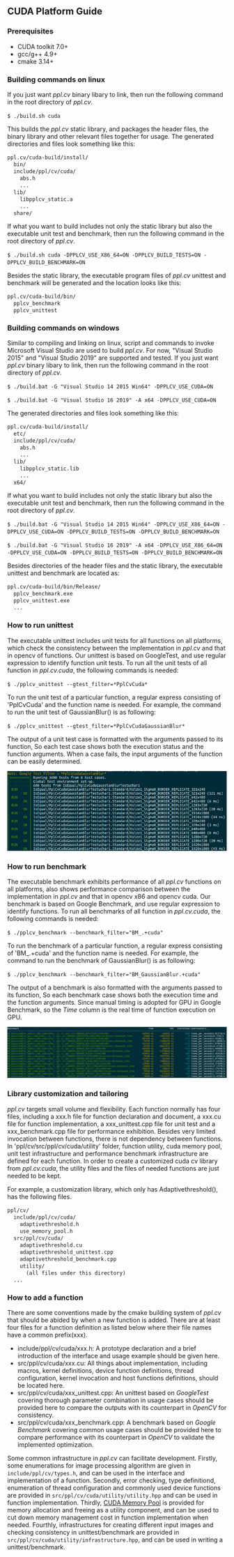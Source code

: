 ## CUDA Platform Guide

### Prerequisites

* CUDA toolkit 7.0+
* gcc/g++ 4.9+
* cmake 3.14+

### Building commands on linux

If you just want *ppl.cv* binary libary to link, then run the following command in the root directory of *ppl.cv*.

`$ ./build.sh cuda`

This builds the *ppl.cv* static library, and packages the header files, the binary library and other relevant files together for usage. The generated directories and files look something like this:

```
ppl.cv/cuda-build/install/
  bin/
  include/ppl/cv/cuda/
    abs.h
    ...
  lib/
    libpplcv_static.a
    ...
  share/
```

If what you want to build includes not only the static library but also the executable unit test and benchmark, then run the following command in the root directory of *ppl.cv*.

`$ ./build.sh cuda -DPPLCV_USE_X86_64=ON -DPPLCV_BUILD_TESTS=ON -DPPLCV_BUILD_BENCHMARK=ON`

Besides the static library, the executable program files of *ppl.cv* unittest and benchmark will be generated and the location looks like this:

```
ppl.cv/cuda-build/bin/
  pplcv_benchmark
  pplcv_unittest
```

### Building commands on windows

Similar to compiling and linking on linux, script and commands to invoke Microsoft Visual Studio are used to build *ppl.cv*. For now, "Visual Studio 2015" and "Visual Studio 2019" are supported and tested. If you just want *ppl.cv* binary libary to link, then run the following command in the root directory of *ppl.cv*.

`$ ./build.bat -G "Visual Studio 14 2015 Win64" -DPPLCV_USE_CUDA=ON`

`$ ./build.bat -G "Visual Studio 16 2019" -A x64 -DPPLCV_USE_CUDA=ON`

The generated directories and files look something like this:

```
ppl.cv/cuda-build/install/
  etc/
  include/ppl/cv/cuda/
    abs.h
    ...
  lib/
    libpplcv_static.lib
    ...
  x64/
```

If what you want to build includes not only the static library but also the executable unit test and benchmark, then run the following command in the root directory of *ppl.cv*.

`$ ./build.bat -G "Visual Studio 14 2015 Win64" -DPPLCV_USE_X86_64=ON -DPPLCV_USE_CUDA=ON -DPPLCV_BUILD_TESTS=ON -DPPLCV_BUILD_BENCHMARK=ON`

`$ ./build.bat -G "Visual Studio 16 2019" -A x64 -DPPLCV_USE_X86_64=ON -DPPLCV_USE_CUDA=ON -DPPLCV_BUILD_TESTS=ON -DPPLCV_BUILD_BENCHMARK=ON`

Besides directories of the header files and the static library, the executable unittest and benchmark are located as:

```
ppl.cv/cuda-build/bin/Release/
  pplcv_benchmark.exe
  pplcv_unittest.exe
  ...
```

### How to run unittest

The executable unittest includes unit tests for all functions on all platforms, which check the consistency between the implementation in *ppl.cv* and that in opencv of functions. Our unittest is based on GoogleTest, and use regular expression to identify function unit tests. To run all the unit tests of all function in *ppl.cv.cuda*, the following commands is needed:

`$ ./pplcv_unittest --gtest_filter=*PplCvCuda*`

To run the unit test of a particular function, a regular express consisting of 'PplCvCuda' and the function name is needed. For example, the command to run the unit test of GaussianBlur() is as following:

`$ ./pplcv_unittest --gtest_filter=*PplCvCudaGaussianBlur*`

The output of a unit test case is formatted with the arguments passed to its function, So each test case shows both the execution status and the function arguments. When a case fails, the input arguments of the function can be easily determined.

![Output snippet of GaussianBlur unittest](./gaussianblur_unittest.png)

### How to run benchmark

The executable benchmark exhibits performance of all *ppl.cv* functions on all platforms, also shows performance comparison between the implementation in *ppl.cv* and that in opencv x86 and opencv cuda. Our benchmark is based on Google Benchmark, and use regular expression to identify functions. To run all benchmarks of all function in *ppl.cv.cuda*, the following commands is needed:

`$ ./pplcv_benchmark --benchmark_filter="BM_.+cuda"`

To run the benchmark of a particular function, a regular express consisting of 'BM_.+cuda' and the function name is needed. For example, the command to run the benchmark of GaussianBlur() is as following:

`$ ./pplcv_benchmark --benchmark_filter="BM_GaussianBlur.+cuda"`

The output of a benchmark is also formatted with the arguments passed to its function, So each benchmark case shows both the execution time and the function arguments. Since manual timing is adopted for GPU in Google Benchmark, so the *Time* column is the real time of function execution on GPU.

![Output snippet of GaussianBlur benchmark](./gaussianblur_benchmark.png)

### Library customization and tailoring

*ppl.cv* targets small volume and flexibility. Each function normally has four files, including a xxx.h file for function declaration and document, a xxx.cu file for function implementation, a xxx_unittest.cpp file for unit test and a xxx_benchmark.cpp file for performance exhibition. Besides very limited invocation between functions, there is not dependency between functions. In 'ppl/cv/src/ppl/cv/cuda/utility' folder, function utility, cuda memory pool, unit test infrastructure and performance benchmark infrastructure are defined for each function. In order to create a customized cuda cv library from *ppl.cv.cuda*, the utility files and the files of needed functions are just needed to be kept.

For example, a customization library, which only has Adaptivethreshold(), has the following files.

```
ppl/cv/
  include/ppl/cv/cuda/
    adaptivethreshold.h
    use_memory_pool.h
  src/ppl/cv/cuda/
    adaptivethreshold.cu
    adaptivethreshold_unittest.cpp
    adaptivethreshold_benchmark.cpp
    utility/
      (all files under this directory)
  ...

```

### How to add a function

There are some conventions made by the cmake building system of *ppl.cv* that should be abided by when a new function is added. There are at least four files for a function definition as listed below where their file names have a common prefix(xxx).

* include/ppl/cv/cuda/xxx.h: A prototype declaration and a brief introduction of the interface and usage example should be given here.
* src/ppl/cv/cuda/xxx.cu: All things about implementation, including macros, kernel definitions, device function definitions, thread configuration, kernel invocation and host functions definitions, should be located here.
* src/ppl/cv/cuda/xxx_unittest.cpp: An unittest based on *GoogleTest* covering thorough parameter combination in usage cases should be provided here to compare the outputs with its counterpart in *OpenCV* for consistency.
* src/ppl/cv/cuda/xxx_benchmark.cpp: A benchmark based on *Google Benchmark* covering common usage cases should be provided here to compare performance with its counterpart in *OpenCV* to validate the implemented optimization.

Some common infrastructure in *ppl.cv* can facilitate development. Firstly, some enumerations for image processing algorithm are given in `include/ppl/cv/types.h`, and can be used in the interface and implementation of a function. Secondly, error checking, type definitiond, enumeration of thread configuration and commonly used device functions are provided in `src/ppl/cv/cuda/utility/utility.hpp` and can be used in function implementation. Thirdly, [CUDA Memory Pool](docs/cuda_memory_pool.md) is provided for memory allocation and freeing as a utility component, and can be used to cut down memory management cost in function implementation when needed. Fourthly, infrastructures for creating different input images and checking consistency in unittest/benchmark are provided in `src/ppl/cv/cuda/utility/infrastructure.hpp`, and can be used in writing a unittest/benchmark.
